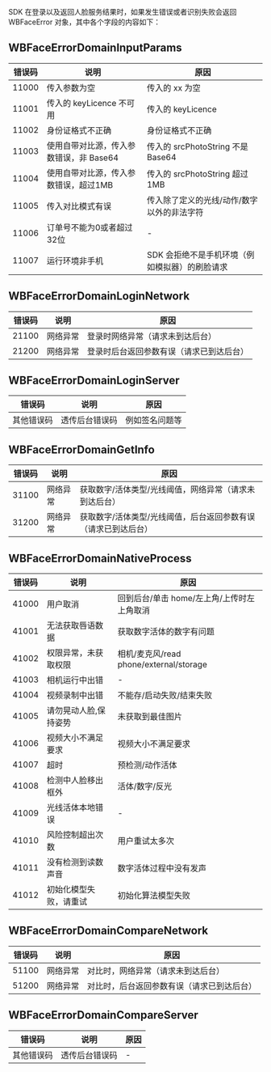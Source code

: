 SDK 在登录以及返回人脸服务结果时，如果发生错误或者识别失败会返回 WBFaceError 对象，其中各个字段的内容如下：

## WBFaceErrorDomainInputParams

| 错误码 | 说明                                    | 原因                                                    |
| ------ | --------------------------------------- | ------------------------------------------------------- |
| 11000  | 传入参数为空                            | 传入的 xx 为空                                          |
| 11001  | 传入的 keyLicence 不可用                | 传入的 keyLicence                                       |
| 11002  | 身份证格式不正确                        | 身份证格式不正确                                        |
| 11003  | 使用自带对比源，传入参数错误，非 Base64 | 传入的 srcPhotoString 不是 Base64                       |
| 11004  | 使用自带对比源，传入参数错误，超过1MB   | 传入的 srcPhotoString 超过1MB                           |
| 11005  | 传入对比模式有误            | 传入除了定义的光线/动作/数字以外的非法字符 |
| 11006  | 订单号不能为0或者超过32位               | -                                                       |
| 11007  | 运行环境非手机                |SDK 会拒绝不是手机环境（例如模拟器）的刷脸请求                           |

## WBFaceErrorDomainLoginNetwork

| 错误码 | 说明     | 原因                                     |
| ------ | -------- | ---------------------------------------- |
| 21100  | 网络异常 | 登录时网络异常（请求未到达后台）         |
| 21200  | 网络异常 | 登录时后台返回参数有误（请求已到达后台） |

## WBFaceErrorDomainLoginServer

| 错误码     | 说明           | 原因           |
| ---------- | -------------- | -------------- |
| 其他错误码 | 透传后台错误码 | 例如签名问题等 |

## WBFaceErrorDomainGetInfo

| 错误码 | 说明     | 原因                                                         |
| ------ | -------- | ------------------------------------------------------------ |
| 31100  | 网络异常 | 获取数字/活体类型/光线阈值，网络异常（请求未到达后台）       |
| 31200  | 网络异常 | 获取数字/活体类型/光线阈值，后台返回参数有误（请求已到达后台） |

## WBFaceErrorDomainNativeProcess

| 错误码 | 说明                   | 原因                                       |
| ------ | ---------------------- | ------------------------------------------ |
| 41000  | 用户取消               | 回到后台/单击 home/左上角/上传时左上角取消 |
| 41001  | 无法获取唇语数据 | 获取数字活体的数字有问题                        |
| 41002  | 权限异常，未获取权限   | 相机/麦克风/read phone/external/storage    |
| 41003  | 相机运行中出错         | -             |
| 41004  | 视频录制中出错         | 不能存/启动失败/结束失败   |
| 41005  | 请勿晃动人脸,保持姿势  | 未获取到最佳图片       |
| 41006  | 视频大小不满足要求     | 视频大小不满足要求   |
| 41007  | 超时                   | 预检测/动作活体         |
| 41008  | 检测中人脸移出框外     | 活体/数字/反光          |
| 41009  | 光线活体本地错误       | -                                          |
| 41010  | 风险控制超出次数       | 用户重试太多次  |
| 41011  | 没有检测到读数声音     | 数字活体过程中没有发声     |
| 41012 | 初始化模型失败，请重试 | 初始化算法模型失败 |
## WBFaceErrorDomainCompareNetwork

| 错误码 | 说明     | 原因                                       |
| ------ | -------- | ------------------------------------------ |
| 51100  | 网络异常 | 对比时，网络异常（请求未到达后台）         |
| 51200  | 网络异常 | 对比时，后台返回参数有误（请求已到达后台） |

## WBFaceErrorDomainCompareServer

| 错误码     | 说明           | 原因 |
| ---------- | -------------- | ---- |
| 其他错误码 | 透传后台错误码 | -    |
